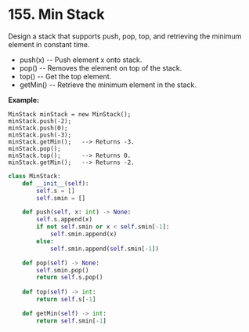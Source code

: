# 155. Min Stack

Design a stack that supports push, pop, top, and retrieving the minimum element in constant time.

* push\(x\) -- Push element x onto stack.
* pop\(\) -- Removes the element on top of the stack.
* top\(\) -- Get the top element.
* getMin\(\) -- Retrieve the minimum element in the stack.

**Example:**

```text
MinStack minStack = new MinStack();
minStack.push(-2);
minStack.push(0);
minStack.push(-3);
minStack.getMin();   --> Returns -3.
minStack.pop();
minStack.top();      --> Returns 0.
minStack.getMin();   --> Returns -2.
```

```python
class MinStack:
    def __init__(self):
        self.s = []
        self.smin = []

    def push(self, x: int) -> None:
        self.s.append(x)
        if not self.smin or x < self.smin[-1]:     
            self.smin.append(x)
        else:
            self.smin.append(self.smin[-1])

    def pop(self) -> None:
        self.smin.pop()
        return self.s.pop()
    
    def top(self) -> int:
        return self.s[-1]

    def getMin(self) -> int:
        return self.smin[-1]
```

